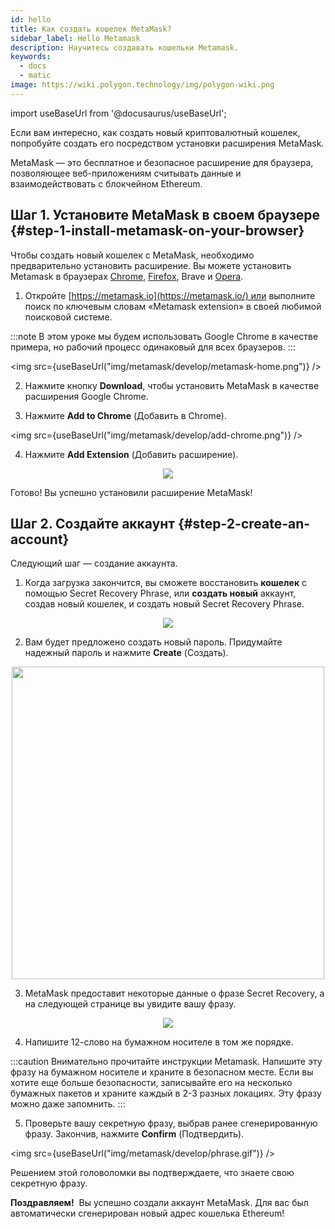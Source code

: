 ```yaml
---
id: hello
title: Как создать кошелек MetaMask?
sidebar_label: Hello Metamask
description: Научитесь создавать кошельки Metamask.
keywords:
  - docs
  - matic
image: https://wiki.polygon.technology/img/polygon-wiki.png
---
```

import useBaseUrl from '@docusaurus/useBaseUrl';

Если вам интересно, как создать новый криптовалютный кошелек, попробуйте создать его посредством установки расширения MetaMask.

MetaMask — это бесплатное и безопасное расширение для браузера, позволяющее веб-приложениям считывать данные и взаимодействовать с блокчейном Ethereum.

## Шаг 1. Установите MetaMask в своем браузере {#step-1-install-metamask-on-your-browser}

Чтобы создать новый кошелек с MetaMask, необходимо предварительно установить расширение. Вы можете установить Metamask в браузерах [Chrome](https://chrome.google.com/webstore/detail/nkbihfbeogaeaoehlefnkodbefgpgknn), [Firefox](https://addons.mozilla.org/en-US/firefox/addon/ether-metamask/), Brave и [Opera](https://addons.opera.com/en/extensions/details/metamask/).

1. Откройте [https://metamask.io](https://metamask.io/) или выполните поиск по ключевым словам «Metamask extension» в своей любимой поисковой системе.

:::note
В этом уроке мы будем использовать Google Chrome в качестве примера, но рабочий процесс одинаковый для всех браузеров.
:::

<img src={useBaseUrl("img/metamask/develop/metamask-home.png")} />

2. Нажмите кнопку **Download**, чтобы установить MetaMask в качестве расширения Google Chrome.

3. Нажмите **Add to Chrome** (Добавить в Chrome).

<img src={useBaseUrl("img/metamask/develop/add-chrome.png")} />

4. Нажмите **Add Extension** (Добавить расширение).

<div align="center">
<img src={useBaseUrl("img/metamask/develop/add-extension.png")} />
</div>

Готово! Вы успешно установили расширение MetaMask!

## Шаг 2. Создайте аккаунт {#step-2-create-an-account}

Следующий шаг — создание аккаунта.

1. Когда загрузка закончится, вы сможете восстановить **кошелек** с помощью Secret Recovery Phrase, или **создать новый** аккаунт, создав новый кошелек, и создать новый Secret Recovery Phrase.

<div align="center">
<img src={useBaseUrl("img/metamask/develop/new-metamask.png")} />
</div>

2. Вам будет предложено создать новый пароль. Придумайте надежный пароль и нажмите **Create** (Создать).

<div align="center" >
<img width="500" src={useBaseUrl("img/metamask/develop/create-password.png")} />
</div>

3. MetaMask предоставит некоторые данные о фразе Secret Recovery, а на следующей странице вы увидите вашу фразу.

<div align="center" >
<img  src={useBaseUrl("img/metamask/develop/reveal-phrase.png")} />
</div>


4. Напишите 12-слово на бумажном носителе в том же порядке.

:::caution
Внимательно прочитайте инструкции Metamask. Напишите эту фразу на бумажном носителе и храните в безопасном месте. Если вы хотите еще больше безопасности, записывайте его на несколько бумажных пакетов и храните каждый в 2-3 разных локациях. Эту фразу можно даже запомнить.
:::

5. Проверьте вашу секретную фразу, выбрав ранее сгенерированную фразу. Закончив, нажмите **Confirm** (Подтвердить).

<img src={useBaseUrl("img/metamask/develop/phrase.gif")} />

Решением этой головоломки вы подтверждаете, что знаете свою секретную фразу.

**Поздравляем!**  Вы успешно создали аккаунт MetaMask. Для вас был автоматически сгенерирован новый адрес кошелька Ethereum!